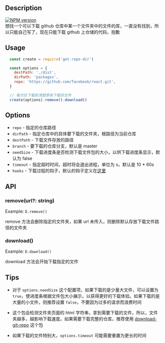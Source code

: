 ## Description
[![NPM version][npm-image]][npm-url]<br>
想找一个可以下载 github 仓库中某一个文件夹中的文件的库，一直没有找到，所以只能自己写了，现在只能下载 github 上仓储的代码，抱歉

## Usage
```js
  const create = require('get-repo-dir')

  const options = {
    destPath: './dist',
    dirPath: 'packages',
    repo: 'https://github.com/facebook/react.git',
  }

  // 每次在下载前清楚原有下载的文件
  create(options).remove().download()
```

## Options
- `repo` - 指定的仓库路径
- `dirPath` - 指定仓库中的具体要下载的文件夹，根路径为当前仓库
- `destPath` - 下载文件存放的路径
- `branch` - 要下载的仓库分支，默认是 master
- `needSize` - 下载进度条是否检测下载文件包的大小，以供下载进度条显示，默认为 false
- `timeout` - 指定超时时间，超时将会退出进程，单位为 s，默认是 10 * 60s
- `hooks` - 下载过程的钩子，默认的钩子定义在[这里](https://github.com/imtaotao/download-repo-dir/blob/master/src/hooks.js)

## API
### remove(url?: string)
Example: `D.remove()`

remove 方法会删除指定的文件夹，如果 url 未传入，则删除默认存放下载文件路径的文件夹

### download()
Example: `D.download()`

download 方法会开始下载指定的文件

## Tips
+ 对于 `options.needSize` 这个配置项，如果下载的是少量大文件，可以设置为 `true`，使进度条根据文件包大小展示，以获得更好的下载体验。如果下载的是大量的小文件，则推荐设置 `false`，不要因为过多的请求而浪费时间

+ 这个包会检测文件夹页面的 html 字符串，拿到需要下载的文件，所以，文件夹越多，越影响下载速度。如果需要下载完整的仓库，推荐使用 [download-git-repo](https://www.npmjs.com/package/download-git-repo) 这个包

+ 如果下载的文件特别大，`options.timeout` 可能需要重置为更长的时间


[npm-image]: https://img.shields.io/npm/v/get-repo-dir.svg?style=flat-square
[npm-url]: https://www.npmjs.com/package/get-repo-dir